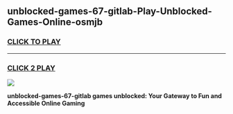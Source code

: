 
## unblocked-games-67-gitlab-Play-Unblocked-Games-Online-osmjb
<h3>
<a href="https://premium76.site?title=unblocked-games-67-gitlab&ref=25A">CLICK TO PLAY</a></h3>
<hr>

<h3>
<a href="https://premium76.site?title=unblocked-games-67-gitlab&ref=25A">CLICK 2 PLAY</a>
  
</h3>

<a href="https://premium76.site?title=unblocked-games-67-gitlab&ref=25A"><img src="https://clearcache.store/games.png"></a>


**unblocked-games-67-gitlab games unblocked: Your Gateway to Fun and Accessible Online Gaming**
